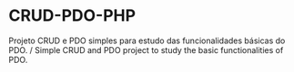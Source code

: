 # CRUD-PDO-PHP
Projeto CRUD e PDO simples para estudo das funcionalidades básicas do PDO. / Simple CRUD and PDO project to study the basic functionalities of PDO.
